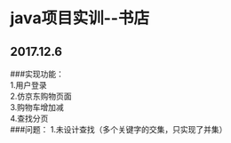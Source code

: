# java项目实训--书店  
## 2017.12.6
###实现功能：  
1.用户登录<br> 
2.仿京东购物页面<br> 
3.购物车增加减<br> 
4.查找分页<br> 
###问题：
1.未设计查找（多个关键字的交集，只实现了并集）
